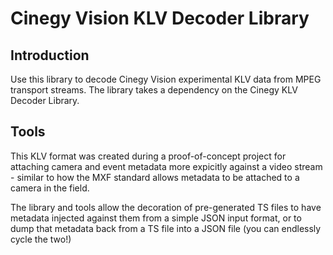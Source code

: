 # Cinegy Vision KLV Decoder Library

## Introduction

Use this library to decode Cinegy Vision experimental KLV data from MPEG transport streams. The library takes a dependency on the Cinegy KLV Decoder Library.

## Tools

This KLV format was created during a proof-of-concept project for attaching camera and event metadata more expicitly against a video stream - similar to how the MXF standard allows metadata to be attached to a camera in the field.

The library and tools allow the decoration of pre-generated TS files to have metadata injected against them from a simple JSON input format, or to dump that metadata back from a TS file into a JSON file (you can endlessly cycle the two!)
